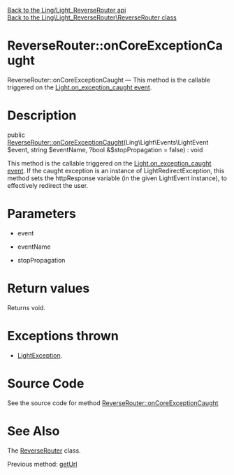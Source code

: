 [Back to the Ling/Light_ReverseRouter api](https://github.com/lingtalfi/Light_ReverseRouter/blob/master/doc/api/Ling/Light_ReverseRouter.md)<br>
[Back to the Ling\Light_ReverseRouter\ReverseRouter class](https://github.com/lingtalfi/Light_ReverseRouter/blob/master/doc/api/Ling/Light_ReverseRouter/ReverseRouter.md)


ReverseRouter::onCoreExceptionCaught
================



ReverseRouter::onCoreExceptionCaught — This method is the callable triggered on the [Light.on_exception_caught event](https://github.com/lingtalfi/Light/blob/master/personal/mydoc/pages/events.md).




Description
================


public [ReverseRouter::onCoreExceptionCaught](https://github.com/lingtalfi/Light_ReverseRouter/blob/master/doc/api/Ling/Light_ReverseRouter/ReverseRouter/onCoreExceptionCaught.md)(Ling\Light\Events\LightEvent $event, string $eventName, ?bool &$stopPropagation = false) : void




This method is the callable triggered on the [Light.on_exception_caught event](https://github.com/lingtalfi/Light/blob/master/personal/mydoc/pages/events.md).
If the caught exception is an instance of LightRedirectException, this method sets the httpResponse
 variable (in the given LightEvent instance), to effectively redirect the user.




Parameters
================


- event

    

- eventName

    

- stopPropagation

    


Return values
================

Returns void.


Exceptions thrown
================

- [LightException](https://github.com/lingtalfi/Light/blob/master/doc/api/Ling/Light/Exception/LightException.md).&nbsp;







Source Code
===========
See the source code for method [ReverseRouter::onCoreExceptionCaught](https://github.com/lingtalfi/Light_ReverseRouter/blob/master/ReverseRouter.php#L114-L123)


See Also
================

The [ReverseRouter](https://github.com/lingtalfi/Light_ReverseRouter/blob/master/doc/api/Ling/Light_ReverseRouter/ReverseRouter.md) class.

Previous method: [getUrl](https://github.com/lingtalfi/Light_ReverseRouter/blob/master/doc/api/Ling/Light_ReverseRouter/ReverseRouter/getUrl.md)<br>

